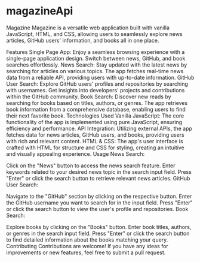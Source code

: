 # magazineApi

Magazine
Magazine is a versatile web application built with vanilla JavaScript, HTML, and CSS, allowing users to seamlessly explore news articles, GitHub users' information, and books all in one place.

Features
Single Page App: Enjoy a seamless browsing experience with a single-page application design. Switch between news, GitHub, and book searches effortlessly.
News Search: Stay updated with the latest news by searching for articles on various topics. The app fetches real-time news data from a reliable API, providing users with up-to-date information.
GitHub User Search: Explore GitHub users' profiles and repositories by searching with usernames. Get insights into developers' projects and contributions within the GitHub community.
Book Search: Discover new reads by searching for books based on titles, authors, or genres. The app retrieves book information from a comprehensive database, enabling users to find their next favorite book.
Technologies Used
Vanilla JavaScript: The core functionality of the app is implemented using pure JavaScript, ensuring efficiency and performance.
API Integration: Utilizing external APIs, the app fetches data for news articles, GitHub users, and books, providing users with rich and relevant content.
HTML & CSS: The app's user interface is crafted with HTML for structure and CSS for styling, creating an intuitive and visually appealing experience.
Usage
News Search:

Click on the "News" button to access the news search feature.
Enter keywords related to your desired news topic in the search input field.
Press "Enter" or click the search button to retrieve relevant news articles.
GitHub User Search:

Navigate to the "GitHub" section by clicking on the respective button.
Enter the GitHub username you want to search for in the input field.
Press "Enter" or click the search button to view the user's profile and repositories.
Book Search:

Explore books by clicking on the "Books" button.
Enter book titles, authors, or genres in the search input field.
Press "Enter" or click the search button to find detailed information about the books matching your query.
Contributing
Contributions are welcome! If you have any ideas for improvements or new features, feel free to submit a pull request.
